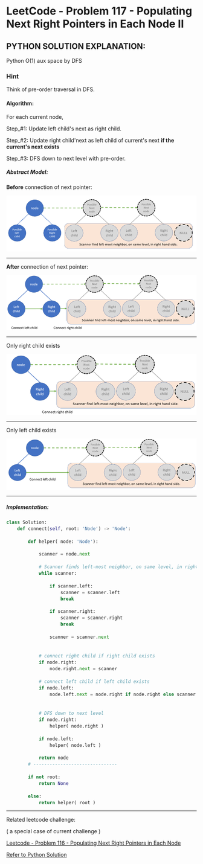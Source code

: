 # LeetCode - Problem 117 - Populating Next Right Pointers in Each Node II

## PYTHON SOLUTION EXPLANATION:

Python O(1) aux space by DFS

### Hint

Think of pre-order traversal in DFS.

#### Algorithm:

For each current node,

Step_#1:
Update left child's next as right child.

Step_#2:
Update right child'next as left child of current's next **if the current's next exists**

Step_#3:
DFS down to next level with pre-order.

##### Abstract Model:

**Before** connection of next pointer:

![Abstract Model - Before connection of next pointer](solution_abstract_model_before_connection_of_next_pointer.png)

----

**After** connection of next pointer:

![Abstract Model - After connection of next pointer](solution_abstract_model_after_connection_of_next_pointer.png)

----

Only right child exists

![Abstract Model - Only right child exists](solution_abstract_model_only_right_child_exists.png)

----

Only left child exists

![Abstract Model - Only left child exists](solution_abstract_model_only_left_child_exists.png)

----

##### Implementation:

```python
class Solution:
    def connect(self, root: 'Node') -> 'Node':
        
        def helper( node: 'Node'):
                
            scanner = node.next

            # Scanner finds left-most neighbor, on same level, in right hand side
            while scanner:

                if scanner.left:
                    scanner = scanner.left
                    break

                if scanner.right:
                    scanner = scanner.right
                    break

                scanner = scanner.next


            # connect right child if right child exists
            if node.right:
                node.right.next = scanner 

            # connect left child if left child exists
            if node.left:
                node.left.next = node.right if node.right else scanner


            # DFS down to next level
            if node.right:
                helper( node.right )

            if node.left:
                helper( node.left )
                
            return node
        # -------------------------------
        
        if not root:
            return None
        
        else:
            return helper( root ) 
```

----

Related leetcode challenge:

( a special case of current challenge )

[Leetcode - Problem 116 - Populating Next Right Pointers in Each Node](https://leetcode.com/problems/populating-next-right-pointers-in-each-node/)

[Refer to Python Solution](../008_leetcode_P_116_PopulatingNextRightPointersInEachNode/Solution.py)